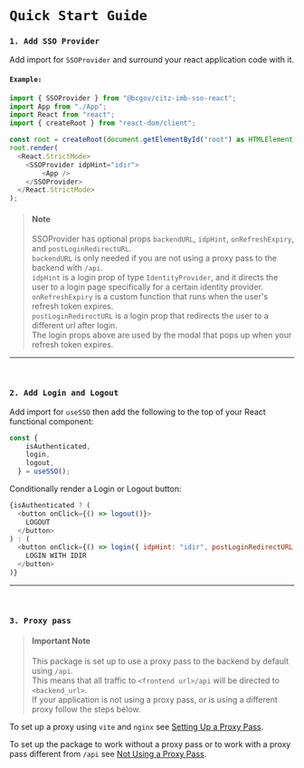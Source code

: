 # `Quick Start Guide`

### `1. Add SSO Provider` 

Add import for `SSOProvider` and surround your react application code with it.

#### `Example:`

```JavaScript
import { SSOProvider } from "@bcgov/citz-imb-sso-react";
import App from "./App";
import React from "react";
import { createRoot } from "react-dom/client";

const root = createRoot(document.getElementById("root") as HTMLElement);
root.render(
  <React.StrictMode>
    <SSOProvider idpHint="idir">
        <App />
    </SSOProvider>
  </React.StrictMode>
);
```

>  #### Note
>
> SSOProvider has optional props `backendURL`, `idpHint`, `onRefreshExpiry`, and `postLoginRedirectURL`.  
> `backendURL` is only needed if you are not using a proxy pass to the backend with `/api`.  
> `idpHint` is a login prop of type `IdentityProvider`, and it directs the user to a login page specifically for a certain identity provider.  
> `onRefreshExpiry` is a custom function that runs when the user's refresh token expires.  
> `postLoginRedirectURL` is a login prop that redirects the user to a different url after login.  
> The login props above are used by the modal that pops up when your refresh token expires.

---

<br />

### `2. Add Login and Logout` 

Add import for `useSSO` then add the following to the top of your React functional component:

```JavaScript
const {
    isAuthenticated,
    login,
    logout,
  } = useSSO();
```

Conditionally render a Login or Logout button:

```JavaScript
{isAuthenticated ? (
  <button onClick={() => logout()}>
    LOGOUT
  </button>
) : (
  <button onClick={() => login({ idpHint: "idir", postLoginRedirectURL: "/post-login" })}>
    LOGIN WITH IDIR
  </button>
)}
```

---

<br />

### `3. Proxy pass`

> #### Important Note
>
> This package is set up to use a proxy pass to the backend by default using `/api`.  
> This means that all traffic to `<frontend url>/api` will be directed to `<backend_url>`.  
> If your application is not using a proxy pass, or is using a different proxy follow the steps below.

To set up a proxy using `vite` and `nginx` see [Setting Up a Proxy Pass](https://github.com/bcgov/citz-imb-sso-react/wiki/06-Setting-Up-a-Proxy-Pass).

To set up the package to work without a proxy pass or to work with a proxy pass different from `/api` see [Not Using a Proxy Pass](https://github.com/bcgov/citz-imb-sso-react/wiki/07-Not-Using-a-Proxy-Pass).

